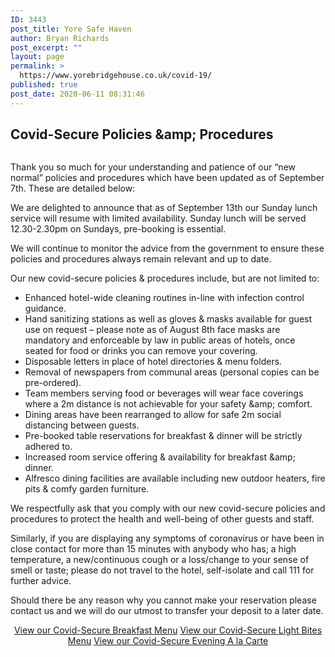 ```yaml
---
ID: 3443
post_title: Yore Safe Haven
author: Bryan Richards
post_excerpt: ""
layout: page
permalink: >
  https://www.yorebridgehouse.co.uk/covid-19/
published: true
post_date: 2020-06-11 08:31:46
---
```

<div class="section-title section-title-followed-by-content covid-head">
<h2 id="good-to-go">Covid-Secure Policies &amp;amp; Procedures</h2>
<p class="good-to-go"><a href="https://www.yorebridgehouse.co.uk/downloads/Good-To-Go-certificate.pdf"><img src="https://www.yorebridgehouse.co.uk/wp-content/uploads/2018/12/good_to_go_certificate.jpg" alt=""></a></p>
</div>
Thank you so much for your understanding and patience of our “new normal” policies and procedures which have been updated as of  September 7th. These are detailed below:

We are delighted to announce that as of September 13th our Sunday lunch service will resume with limited availability. Sunday lunch will be served 12.30-2.30pm on Sundays, pre-booking is essential. 

We will continue to monitor the advice from the government to ensure these policies and procedures always remain relevant and up to date.

Our new covid-secure policies &amp; procedures include, but are not limited to:
<ul class="bulet">
 	<li>Enhanced hotel-wide cleaning routines in-line with infection control guidance.</li>
 	<li>Hand sanitizing stations as well as gloves &amp; masks available for guest use on request – please note as of August 8th face masks are mandatory and enforceable by law in public areas of hotels, once seated for food or drinks you can remove your covering.</li>
 	<li>Disposable letters in place of hotel directories &amp; menu folders.</li>
 	<li>Removal of newspapers from communal areas (personal copies can be pre-ordered).</li>
 	<li>Team members serving food or beverages will wear face coverings where a 2m distance is not achievable for your safety &amp;amp; comfort.</li>
 	<li>Dining areas have been rearranged to allow for safe 2m social distancing between guests.</li>
 	<li>Pre-booked table reservations for breakfast &amp; dinner will be strictly adhered to.</li>
 	<li>Increased room service offering &amp; availability for breakfast &amp;amp; dinner.</li>
 	<li>Alfresco dining facilities are available including new outdoor heaters, fire pits &amp; comfy garden furniture.</li>
 </ul>
We respectfully ask that you comply with our new covid-secure policies and procedures to protect the health and well-being of other guests and staff. 

Similarly, if you are displaying any symptoms of coronavirus or have been in close contact for more than 15 minutes with anybody who has; a high temperature, a new/continuous cough or a loss/change to your sense of smell or taste; please do not travel to the hotel, self-isolate and call 111 for further advice.

Should there be any reason why you cannot make your reservation please contact us and we will do our utmost to transfer your deposit to a later date.

<p id="sample-menu" style="text-align: center;" >
<a class="button bf_menu" href="/breakfast-menu/">View our Covid-Secure Breakfast Menu</a> 
<a class="button lb_menu" href="/light-bites/">View our Covid-Secure Light Bites Menu</a>
<a class="button eac_menu" href="/evening-carte/">View our Covid-Secure Evening A la Carte</a></p>